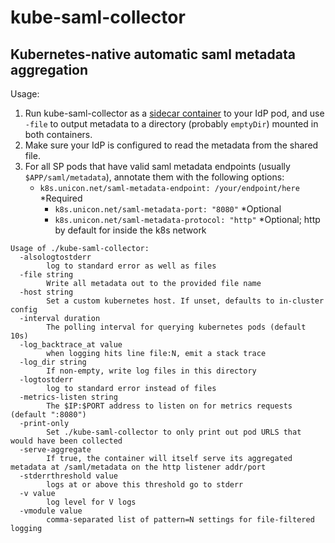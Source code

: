 # kube-saml-collector
## Kubernetes-native automatic saml metadata aggregation

Usage:

1. Run kube-saml-collector as a [sidecar
   container](http://blog.kubernetes.io/2015/06/the-distributed-system-toolkit-patterns.html)
   to your IdP pod, and use
   `-file` to output metadata to a directory (probably `emptyDir`) mounted in
   both containers.
2. Make sure your IdP is configured to read the metadata from the shared file.
3. For all SP pods that have valid saml metadata endpoints (usually
   `$APP/saml/metadata`), annotate them with the following options:
   - `k8s.unicon.net/saml-metadata-endpoint: /your/endpoint/here` *Required
	 - `k8s.unicon.net/saml-metadata-port: "8080"` *Optional
	 - `k8s.unicon.net/saml-metadata-protocol: "http"` *Optional; http by default
       for inside the k8s network

```
Usage of ./kube-saml-collector:
  -alsologtostderr
    	log to standard error as well as files
  -file string
    	Write all metadata out to the provided file name
  -host string
    	Set a custom kubernetes host. If unset, defaults to in-cluster config
  -interval duration
    	The polling interval for querying kubernetes pods (default 10s)
  -log_backtrace_at value
    	when logging hits line file:N, emit a stack trace
  -log_dir string
    	If non-empty, write log files in this directory
  -logtostderr
    	log to standard error instead of files
  -metrics-listen string
    	The $IP:$PORT address to listen on for metrics requests (default ":8080")
  -print-only
    	Set ./kube-saml-collector to only print out pod URLS that would have been collected
  -serve-aggregate
    	If true, the container will itself serve its aggregated metadata at /saml/metadata on the http listener addr/port
  -stderrthreshold value
    	logs at or above this threshold go to stderr
  -v value
    	log level for V logs
  -vmodule value
    	comma-separated list of pattern=N settings for file-filtered logging
```
